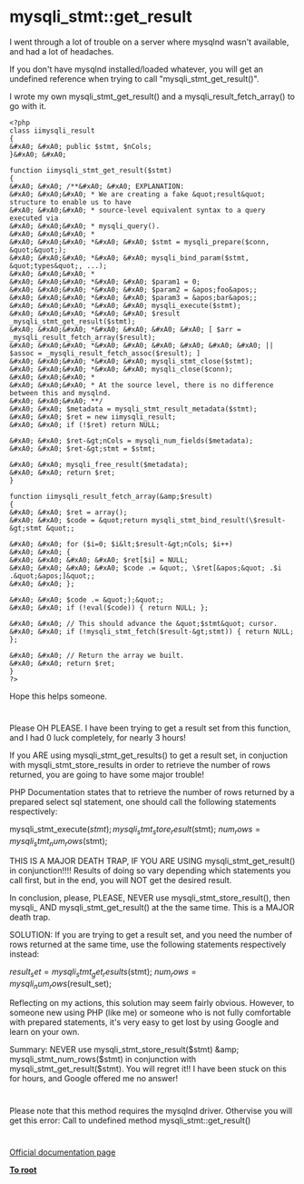 # mysqli_stmt::get_result





I went through a lot of trouble on a server where mysqlnd wasn&apos;t available, and had a lot of headaches.

If you don&apos;t have mysqlnd installed/loaded whatever, you will get an undefined reference when trying to call &quot;mysqli_stmt_get_result()&quot;.

I wrote my own mysqli_stmt_get_result() and a mysqli_result_fetch_array() to go with it.



```
<?php
class iimysqli_result
{
&#xA0; &#xA0; public $stmt, $nCols;
}&#xA0; &#xA0; 

function iimysqli_stmt_get_result($stmt)
{
&#xA0; &#xA0; /**&#xA0; &#xA0; EXPLANATION:
&#xA0; &#xA0;&#xA0; * We are creating a fake &quot;result&quot; structure to enable us to have
&#xA0; &#xA0;&#xA0; * source-level equivalent syntax to a query executed via
&#xA0; &#xA0;&#xA0; * mysqli_query().
&#xA0; &#xA0;&#xA0; *
&#xA0; &#xA0;&#xA0; *&#xA0; &#xA0; $stmt = mysqli_prepare($conn, &quot;&quot;);
&#xA0; &#xA0;&#xA0; *&#xA0; &#xA0; mysqli_bind_param($stmt, &quot;types&quot;, ...);
&#xA0; &#xA0;&#xA0; *
&#xA0; &#xA0;&#xA0; *&#xA0; &#xA0; $param1 = 0;
&#xA0; &#xA0;&#xA0; *&#xA0; &#xA0; $param2 = &apos;foo&apos;;
&#xA0; &#xA0;&#xA0; *&#xA0; &#xA0; $param3 = &apos;bar&apos;;
&#xA0; &#xA0;&#xA0; *&#xA0; &#xA0; mysqli_execute($stmt);
&#xA0; &#xA0;&#xA0; *&#xA0; &#xA0; $result _mysqli_stmt_get_result($stmt);
&#xA0; &#xA0;&#xA0; *&#xA0; &#xA0; &#xA0; &#xA0; [ $arr = _mysqli_result_fetch_array($result);
&#xA0; &#xA0;&#xA0; *&#xA0; &#xA0; &#xA0; &#xA0; &#xA0; &#xA0; || $assoc = _mysqli_result_fetch_assoc($result); ]
&#xA0; &#xA0;&#xA0; *&#xA0; &#xA0; mysqli_stmt_close($stmt);
&#xA0; &#xA0;&#xA0; *&#xA0; &#xA0; mysqli_close($conn);
&#xA0; &#xA0;&#xA0; *
&#xA0; &#xA0;&#xA0; * At the source level, there is no difference between this and mysqlnd.
&#xA0; &#xA0;&#xA0; **/
&#xA0; &#xA0; $metadata = mysqli_stmt_result_metadata($stmt);
&#xA0; &#xA0; $ret = new iimysqli_result;
&#xA0; &#xA0; if (!$ret) return NULL;

&#xA0; &#xA0; $ret-&gt;nCols = mysqli_num_fields($metadata);
&#xA0; &#xA0; $ret-&gt;stmt = $stmt;

&#xA0; &#xA0; mysqli_free_result($metadata);
&#xA0; &#xA0; return $ret;
}

function iimysqli_result_fetch_array(&amp;$result)
{
&#xA0; &#xA0; $ret = array();
&#xA0; &#xA0; $code = &quot;return mysqli_stmt_bind_result(\$result-&gt;stmt &quot;;

&#xA0; &#xA0; for ($i=0; $i&lt;$result-&gt;nCols; $i++)
&#xA0; &#xA0; {
&#xA0; &#xA0; &#xA0; &#xA0; $ret[$i] = NULL;
&#xA0; &#xA0; &#xA0; &#xA0; $code .= &quot;, \$ret[&apos;&quot; .$i .&quot;&apos;]&quot;;
&#xA0; &#xA0; };

&#xA0; &#xA0; $code .= &quot;);&quot;;
&#xA0; &#xA0; if (!eval($code)) { return NULL; };

&#xA0; &#xA0; // This should advance the &quot;$stmt&quot; cursor.
&#xA0; &#xA0; if (!mysqli_stmt_fetch($result-&gt;stmt)) { return NULL; };

&#xA0; &#xA0; // Return the array we built.
&#xA0; &#xA0; return $ret;
}
?>
```


Hope this helps someone.

  

#



Please OH PLEASE.
I have been trying to get a result set from this function, and I had 0 luck completely, for nearly 3 hours!

If you ARE using mysqli_stmt_get_results() to get a result set, in conjuction with mysqli_stmt_store_results in order to retrieve the number of rows returned, you are going to have some major trouble!

PHP Documentation states that to retrieve the number of rows returned by a prepared select sql statement, one should call the following statements respectively:

mysqli_stmt_execute($stmt);
mysqli_stmt_store_result($stmt);
$num_rows = mysqli_stmt_num_rows($stmt);

THIS IS A MAJOR DEATH TRAP, IF YOU ARE USING mysqli_stmt_get_result() in conjunction!!!! Results of doing so vary depending which statements you call first, but in the end, you will NOT get the desired result.

In conclusion, please, PLEASE, NEVER use mysqli_stmt_store_result(), then mysqli_ AND mysqli_stmt_get_result() at the the same time. This is a MAJOR death trap.

SOLUTION:
If you are trying to get a result set, and you need the number of rows returned at the same time, use the following statements respectively instead:

$result_set = mysqli_stmt_get_results($stmt);
$num_rows = mysqli_num_rows($result_set);

Reflecting on my actions, this solution may seem fairly obvious. However, to someone new using PHP (like me) or someone who is not fully comfortable with prepared statements, it&apos;s very easy to get lost by using Google and learn on your own.

Summary:
NEVER use mysqli_stmt_store_result($stmt) &amp; mysqli_stmt_num_rows($stmt) in conjunction with mysqli_stmt_get_result($stmt). You will regret it!! I have been stuck on this for hours, and Google offered me no answer!

  

#



Please note that this method requires the mysqlnd driver. Othervise you will get this error: Call to undefined method mysqli_stmt::get_result()

  

#

[Official documentation page](https://www.php.net/manual/en/mysqli-stmt.get-result.php)

**[To root](/README.md)**